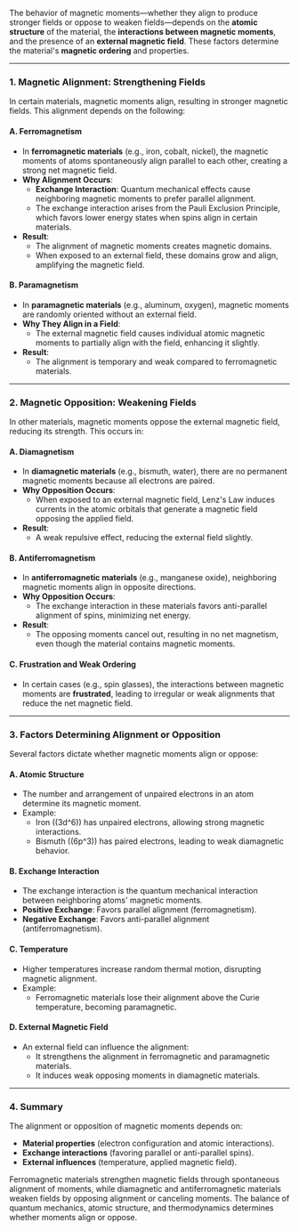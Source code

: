 The behavior of magnetic moments—whether they align to produce stronger fields or oppose to weaken fields—depends on the **atomic structure** of the material, the **interactions between magnetic moments**, and the presence of an **external magnetic field**. These factors determine the material's **magnetic ordering** and properties.

---

### **1. Magnetic Alignment: Strengthening Fields**
In certain materials, magnetic moments align, resulting in stronger magnetic fields. This alignment depends on the following:

#### **A. Ferromagnetism**
- In **ferromagnetic materials** (e.g., iron, cobalt, nickel), the magnetic moments of atoms spontaneously align parallel to each other, creating a strong net magnetic field.
- **Why Alignment Occurs**:
  - **Exchange Interaction**: Quantum mechanical effects cause neighboring magnetic moments to prefer parallel alignment.
  - The exchange interaction arises from the Pauli Exclusion Principle, which favors lower energy states when spins align in certain materials.
- **Result**:
  - The alignment of magnetic moments creates magnetic domains.
  - When exposed to an external field, these domains grow and align, amplifying the magnetic field.

#### **B. Paramagnetism**
- In **paramagnetic materials** (e.g., aluminum, oxygen), magnetic moments are randomly oriented without an external field.
- **Why They Align in a Field**:
  - The external magnetic field causes individual atomic magnetic moments to partially align with the field, enhancing it slightly.
- **Result**:
  - The alignment is temporary and weak compared to ferromagnetic materials.

---

### **2. Magnetic Opposition: Weakening Fields**
In other materials, magnetic moments oppose the external magnetic field, reducing its strength. This occurs in:

#### **A. Diamagnetism**
- In **diamagnetic materials** (e.g., bismuth, water), there are no permanent magnetic moments because all electrons are paired.
- **Why Opposition Occurs**:
  - When exposed to an external magnetic field, Lenz's Law induces currents in the atomic orbitals that generate a magnetic field opposing the applied field.
- **Result**:
  - A weak repulsive effect, reducing the external field slightly.

#### **B. Antiferromagnetism**
- In **antiferromagnetic materials** (e.g., manganese oxide), neighboring magnetic moments align in opposite directions.
- **Why Opposition Occurs**:
  - The exchange interaction in these materials favors anti-parallel alignment of spins, minimizing net energy.
- **Result**:
  - The opposing moments cancel out, resulting in no net magnetism, even though the material contains magnetic moments.

#### **C. Frustration and Weak Ordering**
- In certain cases (e.g., spin glasses), the interactions between magnetic moments are **frustrated**, leading to irregular or weak alignments that reduce the net magnetic field.

---

### **3. Factors Determining Alignment or Opposition**
Several factors dictate whether magnetic moments align or oppose:

#### **A. Atomic Structure**
- The number and arrangement of unpaired electrons in an atom determine its magnetic moment.
- Example:
  - Iron (\(3d^6\)) has unpaired electrons, allowing strong magnetic interactions.
  - Bismuth (\(6p^3\)) has paired electrons, leading to weak diamagnetic behavior.

#### **B. Exchange Interaction**
- The exchange interaction is the quantum mechanical interaction between neighboring atoms' magnetic moments.
- **Positive Exchange**: Favors parallel alignment (ferromagnetism).
- **Negative Exchange**: Favors anti-parallel alignment (antiferromagnetism).

#### **C. Temperature**
- Higher temperatures increase random thermal motion, disrupting magnetic alignment.
- Example:
  - Ferromagnetic materials lose their alignment above the Curie temperature, becoming paramagnetic.

#### **D. External Magnetic Field**
- An external field can influence the alignment:
  - It strengthens the alignment in ferromagnetic and paramagnetic materials.
  - It induces weak opposing moments in diamagnetic materials.

---

### **4. Summary**
The alignment or opposition of magnetic moments depends on:
- **Material properties** (electron configuration and atomic interactions).
- **Exchange interactions** (favoring parallel or anti-parallel spins).
- **External influences** (temperature, applied magnetic field).

Ferromagnetic materials strengthen magnetic fields through spontaneous alignment of moments, while diamagnetic and antiferromagnetic materials weaken fields by opposing alignment or canceling moments. The balance of quantum mechanics, atomic structure, and thermodynamics determines whether moments align or oppose.

